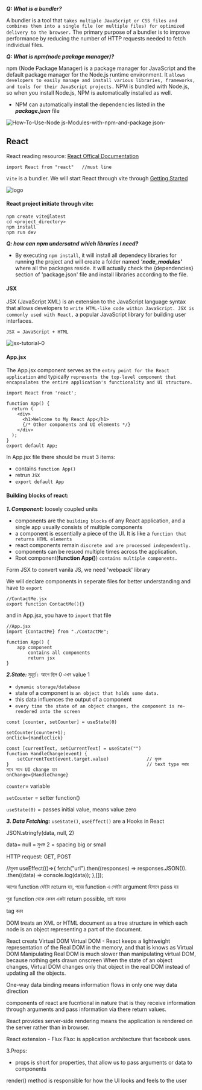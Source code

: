 **_Q: What is a bundler?_**

A bundler is a tool that `takes multiple JavaScript or CSS files and combines them into a single file (or multiple files) for optimized delivery to the browser.` The primary purpose of a bundler is to improve performance by reducing the number of HTTP requests needed to fetch individual files.

**_Q: What is npm(node package manager)?_**

npm (Node Package Manager) is a package manager for JavaScript and the default package manager for the Node.js runtime environment. It `allows developers to easily manage and install various libraries, frameworks, and tools for their JavaScript projects.` NPM is bundled with Node.js, so when you install Node.js, NPM is automatically installed as well.
- NPM can automatically install the dependencies listed in the _**package.json**_ file

![How-To-Use-Node js-Modules-with-npm-and-package json-](https://github.com/Mohsem35/DevOps/assets/58659448/e98372f8-5bb7-4133-8a66-ce742576528b)


## React

React reading resource: [React Offical Documentation](https://react.dev/learn)

```
import React from "react"   //must line
```

`Vite` is a bundler. We will start React through vite through [Getting Started](https://vitejs.dev/guide/)

![logo](https://github.com/Mohsem35/DevOps/assets/58659448/e54d6164-9225-402b-9f31-2489d3ad7d26)



#### React project initiate through vite: 
```
npm create vite@latest
cd <project_directory>
npm install
npm run dev 
```

**_Q: how can npm undersatnd which libraries I need?_**

- By executing `npm install`, it will install all dependecy libraries for running the project and will create a folder named **_'node_modules'_** where all the packages reside.
it will actually check the {dependencies} section of 'package.json' file and install libraries according to the file.




#### JSX 

JSX (JavaScript XML) is an extension to the JavaScript language syntax that allows developers to `write HTML-like code within JavaScript. JSX is commonly used with React,` a popular JavaScript library for building user interfaces.

`JSX = JavaScript + HTML`

![jsx-tutorial-0](https://github.com/Mohsem35/DevOps/assets/58659448/a5e3aa16-24dd-442a-ad0c-27fa4e24d83d)

#### App.jsx

The App.jsx component serves as the `entry point for the React application` and typically `represents the top-level component that encapsulates the entire application's functionality and UI structure.`

```
import React from 'react';

function App() {
  return (
    <div>
      <h1>Welcome to My React App</h1>
      {/* Other components and UI elements */}
    </div>
  );
}
export default App;
```

In App.jsx file there should be must 3 items:
- contains `function App()`
- retrun `JSX`
- `export default App`


#### Building blocks of react:

**_1. Component:_** loosely coupled units

- components are the `building blocks` of any React application, and a single app usually consists of multiple components
- a component is essentially a piece of the UI. It is like a `function that returns HTML elements`
- react components remain `discrete and are processed independently.`
- components can be resued multiple times across the application.
- Root component(**function App()**) `contains multiple components.`

Form JSX to convert vanila JS, we need 'webpack' library 

We will declare components in seperate files for better understanding and have to `export` 

```
//ContactMe.jsx
export function ContactMe(){}
```
and in App.jsx, you have to `import` that file

```
//App.jsx
import {ContactMe} from "./ContactMe";

function App() {
    app component
        contains all components
        return jsx
}
```

**_2.State:_** মুহূর্ত। আগে ছিল 0 এখন value 1

- `dynamic storage/database`
- state of a component is `an object that holds some data.`
- this data influences the output of a component
- `every time the state of an object changes, the component is re-rendered onto the screen`


```
const [counter, setCounter] = useState(0)

setCounter(counter+1);
onClick={HandleClick}

const [currentText, setCurrentText] = useState("")
function HandleChange(event) {
    setCurrentText(event.target.value)              // মুখস্ত
}                                                   // text type করার সাথে সাথে UI change হবে
onChange={HandleChange} 
```

`counter`= variable

`setCounter` = setter function()

`useState(0)` = passes initial value, means value zero



**_3. Data Fetching:_**  `useState()`, `useEffect()` are a Hooks in React

JSON.stringfy(data, null, 2)

data=
null = মুখস্ত
2 = spacing big or small

HTTP request: GET, POST

//মুখস্ত
useEffect(()=>{
    fetch("url").then((responses) => responses.JSON()).
                .then((data) => console.log(data));
},[]);

আগের function যেইটা return হয়, পরের function এ সেইটা argument হিসাবে pass হয়

পুরা function থেকে কেবল একটা return possible, তাই বারবার <div> tag করব


DOM treats an XML or HTML document as a tree structure in which each node is an object representing a part of the document.

React creats Virtual DOM
Virtual DOM - React keeps a lightweight representation of the Real DOM in the memory, and that is knows as Virtual DOM
Manipulating Real DOM is much slower than manipulating virtual DOM, because nothing gets drawn onscreen
When the state of an object changes, Virtual DOM changes only that object in the real DOM instead of updating all the objects.

One-way data binding means information flows in only one way data direction

components of react are fucntional in nature that is they receive information through arguments and pass information via there return values.

React provides server-side rendering means the application is rendered on the server rather than in browser.

React extension - Flux
Flux: is application architecture that facebook uses.



3.Props:
- props is short for properties, that allow us to pass arguments or data to components

render() method is responsible for how the UI looks and feels to the user
